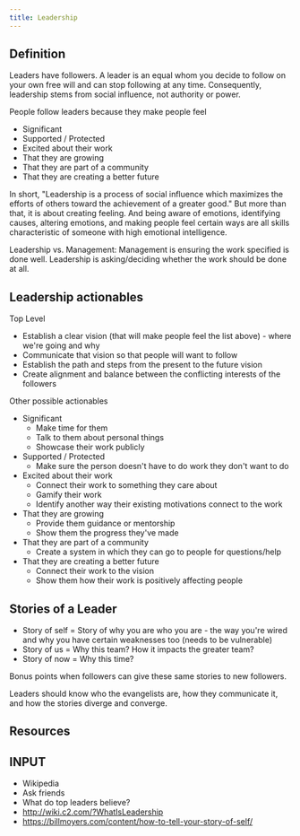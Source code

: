 ```yaml
---
title: Leadership
---
```


## Definition
Leaders have followers. A leader is an equal whom you decide to follow on your own free will and can stop following at any time. Consequently, leadership stems from social influence, not authority or power.

People follow leaders because they make people feel
- Significant
- Supported / Protected
- Excited about their work
- That they are growing
- That they are part of a community
- That they are creating a better future

In short, "Leadership is a process of social influence which maximizes the efforts of others toward the achievement of a greater good." But more than that, it is about creating feeling. And being aware of emotions, identifying causes, altering emotions, and making people feel certain ways are all skills characteristic of someone with high emotional intelligence.

Leadership vs. Management:
Management is ensuring the work specified is done well. Leadership is asking/deciding whether the work should be done at all.


## Leadership actionables
Top Level
- Establish a clear vision (that will make people feel the list above) - where we're going and why
- Communicate that vision so that people will want to follow
- Establish the path and steps from the present to the future vision
- Create alignment and balance between the conflicting interests of the followers

Other possible actionables
- Significant
  - Make time for them
  - Talk to them about personal things
  - Showcase their work publicly
- Supported / Protected
  - Make sure the person doesn't have to do work they don't want to do
- Excited about their work
  - Connect their work to something they care about
  - Gamify their work
  - Identify another way their existing motivations connect to the work
- That they are growing
  - Provide them guidance or mentorship
  - Show them the progress they've made
- That they are part of a community
  - Create a system in which they can go to people for questions/help
- That they are creating a better future
  - Connect their work to the vision
  - Show them how their work is positively affecting people

## Stories of a Leader
- Story of self = Story of why you are who you are - the way you're wired and why you have certain weaknesses too (needs to be vulnerable)
- Story of us = Why this team? How it impacts the greater team?
- Story of now = Why this time?

Bonus points when followers can give these same stories to new followers.

Leaders should know who the evangelists are, how they communicate it, and how the stories diverge and converge.

## Resources

## INPUT
- Wikipedia
- Ask friends
- What do top leaders believe?
- http://wiki.c2.com/?WhatIsLeadership
- https://billmoyers.com/content/how-to-tell-your-story-of-self/

